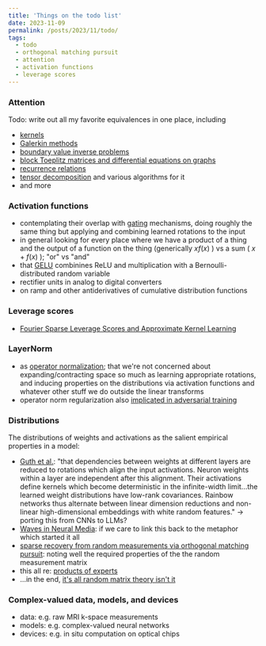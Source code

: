 ```yaml
---
title: 'Things on the todo list'
date: 2023-11-09
permalink: /posts/2023/11/todo/
tags:
  - todo
  - orthogonal matching pursuit
  - attention
  - activation functions
  - leverage scores
---
```


### Attention
Todo: write out all my favorite equivalences in one place, including
- [kernels](https://aclanthology.org/D19-1443)
- [Galerkin methods](https://arxiv.org/abs/2105.14995)
- [boundary value inverse problems](http://arxiv.org/abs/2209.14977)
- [block Toeplitz matrices and differential equations on graphs](https://proceedings.mlr.press/v162/choromanski22a.html)
- [recurrence relations](https://proceedings.mlr.press/v119/katharopoulos20a.html)
- [tensor decomposition](http://arxiv.org/abs/1905.01289) and various algorithms for it
- and more

### Activation functions
- contemplating their overlap with [gating](http://arxiv.org/abs/1804.04849) mechanisms, doing roughly the same thing but applying and combining learned rotations to the input
- in general looking for every place where we have a product of a thing and the output of a function on the thing (generically $xf(x)$ ) vs a sum ( $x + f(x)$ ); "or" vs "and"
- that [GELU](https://openreview.net/forum?id=Bk0MRI5lg) combinines ReLU and multiplication with a Bernoulli-distributed random variable
- rectifier units in analog to digital converters
- on ramp and other antiderivatives of cumulative distribution functions

### Leverage scores
- [Fourier Sparse Leverage Scores and Approximate Kernel Learning](http://arxiv.org/abs/2006.07340)

### LayerNorm
- as [operator normalization](https://arxiv.org/abs/2105.14995); that we're not concerned about expanding/contracting space so much as learning appropriate rotations, and inducing properties on the distributions via activation functions and whatever other stuff we do outside the linear transforms
- operator norm regularization also [implicated in adversarial training](https://proceedings.neurips.cc/paper/2020/hash/ab7314887865c4265e896c6e209d1cd6-Abstract.html)

### Distributions
The distributions of weights and activations as the salient empirical properties in a model:
- [Guth et al.](http://arxiv.org/abs/2305.18512): "that dependencies between weights at different layers are reduced to rotations which align the input activations. Neuron weights within a layer are independent after this alignment. Their activations define kernels which become deterministic in the infinite-width limit...the learned weight distributions have low-rank covariances. Rainbow networks thus alternate between linear dimension reductions and non-linear high-dimensional embeddings with white random features." $\rightarrow$ porting this from CNNs to LLMs?
- [Waves in Neural Media](http://link.springer.com/10.1007/978-1-4614-8866-8): if we care to link this back to the metaphor which started it all
- [sparse recovery from random measurements via orthogonal matching pursuit](http://ieeexplore.ieee.org/document/4385788/): noting well the required properties of the the random measurement matrix
- this all re: [products of experts](https://doi.org/10.1162/089976602760128018)
- ...in the end, [it's all random matrix theory isn't it](https://doi.org/10.1088/0305-4470/33/26/102)

### Complex-valued data, models, and devices
- data: e.g. raw MRI k-space measurements
- models: e.g. complex-valued neural networks
- devices: e.g. in situ computation on optical chips
